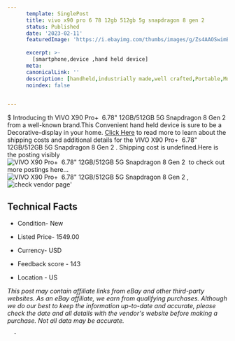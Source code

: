 ```yaml
---
      template: SinglePost
      title: vivo x90 pro 6 78 12gb 512gb 5g snapdragon 8 gen 2 
      status: Published
      date: '2023-02-11'
      featuredImage: 'https://i.ebayimg.com/thumbs/images/g/Zs4AAOSwimBjf35a/s-l225.jpg'
      
      excerpt: >-
        [smartphone,device ,hand held device]
      meta:
      canonicalLink: ''
      description: [handheld,industrially made,well crafted,Portable,Mobile,Compact,Convenient,Lightweight,Maneuverable,Man-portable,Miniature,Carriable,Hand-held,Light,Holdable,Transportable,Mobile device,Pocket-sized,On-the-go,Wireless,Cordless,Compact size,Convenient size, smartphone,device ,hand held device]
      noindex: false
      

---
```

$
      Introducing th VIVO X90 Pro+  6.78" 12GB/512GB 5G Snapdragon 8 Gen 2  from a well-known brand.This Convenient hand held device is sure to be a Decorative-display in your home. [Click Here](https://www.ebay.com/itm/155276764264?hash=item2427376468%3Ag%3AZs4AAOSwimBjf35a&mkevt=1&mkcid=1&mkrid=711-53200-19255-0&campid=%253CePNCampaignId%253E&customid=%253CreferenceId%253E&toolid=10049) to read more to learn about the shipping costs and additional details for the VIVO X90 Pro+  6.78" 12GB/512GB 5G Snapdragon 8 Gen 2 . Shipping cost is undefined.Here is the posting visibly ![VIVO X90 Pro+  6.78" 12GB/512GB 5G Snapdragon 8 Gen 2 ](https://i.ebayimg.com/thumbs/images/g/Zs4AAOSwimBjf35a/s-l225.jpg) to check out more postings here... ![VIVO X90 Pro+  6.78" 12GB/512GB 5G Snapdragon 8 Gen 2 ](https://i.ebayimg.com/images/g/Zs4AAOSwimBjf35a/s-l640.jpg), ![check vendor page](https://origin-galleryplus.ebayimg.com/ws/web/155276764264_2_0_1/225x225.jpg,https://origin-galleryplus.ebayimg.com/ws/web/155276764264_3_0_1/225x225.jpg,https://origin-galleryplus.ebayimg.com/ws/web/155276764264_4_0_1/225x225.jpg,https://origin-galleryplus.ebayimg.com/ws/web/155276764264_5_0_1/225x225.jpg)'

      

 ## Technical Facts 



     
      

 - Condition- New 


      

 - Listed Price- 1549.00 


      

 - Currency- USD 


      

 - Feedback score - 143 


      

 - Location - US 


      
      

 *_This post may contain affiliate links from eBay and other third-party websites. As an eBay affiliate, we earn from qualifying purchases. Although we do our best to keep the information up-to-date and accurate, please check the date and all details with the vendor's website before making a purchase. Not all data may be accurate._*




      -
